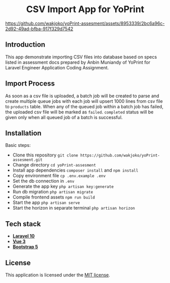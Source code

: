 <h1 align="center">CSV Import App for YoPrint</h1>

https://github.com/wakjoko/yoPrint-assesment/assets/8953339/2bc6a96c-2d92-49ad-bfba-917f329d7542

## Introduction
This app demonstrate importing CSV files into database based on specs listed in assessment docs prepared by Anbin Muniandy of YoPrint for Laravel Engineer Application Coding Assignment.

## Import Process
As soon as a csv file is uploaded, a batch job will be created to parse and create multiple queue jobs with each job will upsert 1000 lines from csv file to `products` table.
When any of the queued job within a batch job has failed, the uploaded csv file will be marked as `failed`.
`completed` status will be given only when all queued job of a batch is successful.

## Installation
Basic steps:
- Clone this repository `git clone https://github.com/wakjoko/yoPrint-assesment.git`
- Change directory `cd yoPrint-assesment`
- Install app dependencies `composer install` and `npm install`
- Copy environment file `cp .env.example .env`
- Set the db connection in `.env`
- Generate the app key `php artisan key:generate`
- Run db migration `php artisan migrate`
- Compile frontend assets `npm run build`
- Start the app `php artisan serve`
- Start the horizon in separate terminal `php artisan horizon`

## Tech stack
- [**Laravel 10**](https://laravel.com/docs/10.x)
- [**Vue 3**](https://devdocs.io/vue~3)
- [**Bootstrap 5**](https://getbootstrap.com/docs/5.3/getting-started/introduction)

## License
This application is licensed under the [MIT license](http://opensource.org/licenses/MIT).
